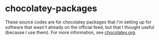 # chocolatey-packages
These source codes are for chocolatey packages that I'm setting up for software that wasn't already on the official feed, but that I thought useful (because I use them). For more information, see [chocolatey.org](http://chocolatey.org).
